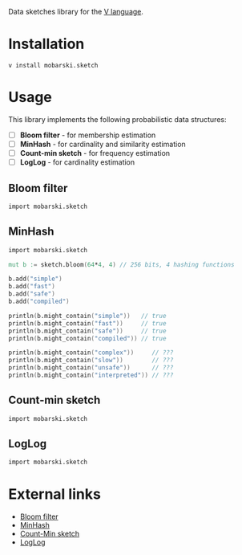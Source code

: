 Data sketches library for the [V language](https://vlang.io).

# Installation

```
v install mobarski.sketch
```

# Usage

This library implements the following probabilistic data structures:
 * [ ] **Bloom filter** - for membership estimation
 * [ ] **MinHash** - for cardinality and similarity estimation
 * [ ] **Count-min sketch** - for frequency estimation
 * [ ] **LogLog** - for cardinality estimation

## Bloom filter

```v
import mobarski.sketch


```

## MinHash

```v
import mobarski.sketch

mut b := sketch.bloom(64*4, 4) // 256 bits, 4 hashing functions

b.add("simple")
b.add("fast")
b.add("safe")
b.add("compiled")

println(b.might_contain("simple"))   // true
println(b.might_contain("fast"))     // true
println(b.might_contain("safe"))     // true
println(b.might_contain("compiled")) // true

println(b.might_contain("complex"))     // ???
println(b.might_contain("slow"))        // ???
println(b.might_contain("unsafe"))      // ???
println(b.might_contain("interpreted")) // ???

```


## Count-min sketch

```v
import mobarski.sketch


```


## LogLog

```v
import mobarski.sketch


```


# External links

- [Bloom filter](https://en.wikipedia.org/wiki/Bloom_filter)
- [MinHash](https://en.wikipedia.org/wiki/MinHash)
- [Count-Min sketch](https://en.wikipedia.org/wiki/Count%E2%80%93min_sketch)
- [LogLog]()
